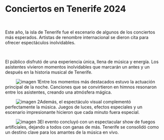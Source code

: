 <!DOCTYPE html>
<html lang="es">
<head>
    <meta charset="UTF-8">
    <meta name="viewport" content="width=device-width, initial-scale=1.0">
    <title>Concierto en Tenerife 2024</title>
</head>
<body>
    <h1>Conciertos en Tenerife 2024</h1>
    
    <p>Este año, la isla de Tenerife fue el escenario de algunos de los conciertos más esperados. Artistas de renombre internacional se dieron cita para ofrecer espectáculos inolvidables.</p>
    
    <p>El público disfrutó de una experiencia única, llena de música y energía. Los asistentes vivieron momentos inolvidables que marcarán un antes y un después en la historia musical de Tenerife.</p>
    
    <img src="Imagen1.jpg (800×600)" alt="imagen 1"
    
    <p>Entre los momentos más destacados estuvo la actuación principal de la noche. Canciones que se convirtieron en himnos resonaron entre los asistentes, creando una atmósfera mágica.</p>
    
    <img src="Imagen2.jpg (600×800)" alt="imagen 2"
    
    <p>Además, el espectáculo visual complementó perfectamente la música. Juegos de luces, efectos especiales y un escenario impresionante hicieron que cada minuto fuera especial.</p>
    
    <img src="Imagen3.jpg (800×600)" alt="imagen 3"
    
    <p>El evento concluyó con un espectacular show de fuegos artificiales, dejando a todos con ganas de más. Tenerife se consolidó como un destino clave para los amantes de la música en vivo.</p>
</body>
</html>
 
